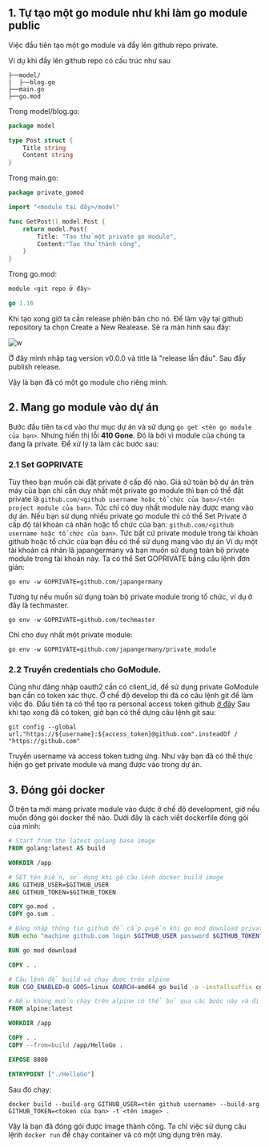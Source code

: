 ## 1. Tự tạo một go module như khi làm go module public

Việc đầu tiên tạo một go module và đẩy lên github repo private.

Ví dụ khi đẩy lên github repo có cấu trúc như sau

```
├──model/
|  ├──blog.go
├──main.go
├──go.mod
```

Trong model/blog.go:

```go
package model

type Post struct {
    Title string
    Content string
}
```

Trong main.go:

```go
package private_gomod

import "<module tại đây>/model"

func GetPost() model.Post {
    return model.Post{
        Title: "Tạo thử một private go module",
        Content:"Tạo thử thành công",
    }
}
```

Trong go.mod:

```go
module <git repo ở đây>

go 1.16
```

Khi tạo xong giờ ta cần release phiên bản cho nó. Để làm vậy tại github repository ta chọn Create a New Realease. Sẽ ra màn hình sau đây:

![w](https://techmaster.vn/media/static/bm0tmgk51co4vclgfvu0/c4d386k51co7598b7jfg)

Ở đây mình nhập tag version v0.0.0 và title là "release lần đầu". Sau đấy publish release.

Vậy là bạn đã có một go module cho riêng mình.

## 2. Mang go module vào dự án

Bước đầu tiên ta cd vào thư mục dự án và sử dụng `go get <tên go module của bạn>`. Nhưng hiển thị lỗi **410 Gone**. Đó là bởi vì module của chúng ta đang là private. Để xử lý ta làm các bước sau:
### 2.1 Set GOPRIVATE
Tùy theo bạn muốn cài đặt private ở cấp độ nào. Giả sử toàn bộ dự án trên máy của bạn chỉ cần duy nhất một private go module thì bạn có thể đặt private là `github.com/<github username hoặc tổ chức của bạn>/<tên project module của bạn>`. Tức chỉ có duy nhất module này được mang vào dự án.
Nếu bạn sử dụng nhiều private go module thì có thể Set Private ở cấp độ tài khoản cá nhân hoặc tổ chức của bạn: `github.com/<github username hoặc tổ chức của bạn>`. Tức bất cứ private module trong tài khoản github hoặc tổ chức của bạn đều có thể sử dụng mang vào dự án
Ví dụ một tài khoản cá nhân là japangermany và bạn muốn sử dụng toàn bộ private module trong tài khoản này. Ta có thể Set GOPRIVATE bằng câu lệnh đơn giản:
```
go env -w GOPRIVATE=github.com/japangermany
```
Tương tự nếu muốn sử dụng toàn bộ private module trong tổ chức, ví dụ ở đây là techmaster.
```
go env -w GOPRIVATE=github.com/techmaster
```
Chỉ cho duy nhất một private module:
```
go env -w GOPRIVATE=github.com/japangermany/private_module
```

### 2.2 Truyền credentials cho GoModule.
Cũng như đăng nhập oauth2 cần có client_id, để sử dụng private GoModule bạn cần có token xác thực. Ở chế độ develop thì đã có câu lệnh git để làm việc đó.
Đầu tiên ta có thể tạo ra personal access token github [ở đây](https://github.com/settings/tokens)
Sau khi tạo xong đã có token, giờ bạn có thể dựng câu lệnh git sau:
```
git config --global url."https://${username}:${access_token}@github.com".insteadOf /
"https://github.com"
```
Truyền username và access token tương ứng. Như vậy bạn đã có thể thực hiện go get private module và mang được vào trong dự án.

## 3. Đóng gói docker
Ở trên ta mới mang private module vào được ở chế độ development, giờ nếu muốn đóng gói docker thế nào. Dưới đây là cách viết dockerfile đóng gói của mình:
```dockerfile
# Start from the latest golang base image
FROM golang:latest AS build

WORKDIR /app

# SET tên biến, sử dụng khi gõ câu lệnh docker build image
ARG GITHUB_USER=$GITHUB_USER
ARG GITHUB_TOKEN=$GITHUB_TOKEN

COPY go.mod .
COPY go.sum .

# Đăng nhập thông tin github để cấp quyền khi go mod download private module. Đây là bước quan trọng
RUN echo "machine github.com login $GITHUB_USER password $GITHUB_TOKEN" > ~/.netrc

RUN go mod download

COPY . .

# Câu lệnh để build và chạy được trên alpine
RUN CGO_ENABLED=0 GOOS=linux GOARCH=amd64 go build -a -installsuffix cgo -o HelloGo .

# Nếu không muốn chạy trên alpine có thể bỏ qua các bước này và đi thẳng đến EXPOSE cổng
FROM alpine:latest

WORKDIR /app

COPY . .
COPY --from=build /app/HelloGo . 

EXPOSE 8080

ENTRYPOINT ["./HelloGo"]
```
Sau đó chạy:
```
docker build --build-arg GITHUB_USER=<tên github username> --build-arg GITHUB_TOKEN=<token của bạn> -t <tên image> .
```
Vậy là bạn đã đóng gói được image thành công. Ta chỉ việc sử dụng câu lệnh `docker run` để chạy container và có một ứng dụng trên máy.